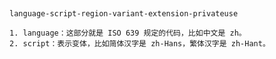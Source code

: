 ##

```
language-script-region-variant-extension-privateuse

1. language：这部分就是 ISO 639 规定的代码，比如中文是 zh。
2. script：表示变体，比如简体汉字是 zh-Hans，繁体汉字是 zh-Hant。
```
<!--stackedit_data:
eyJoaXN0b3J5IjpbMTkwMDM0NTIyNl19
-->